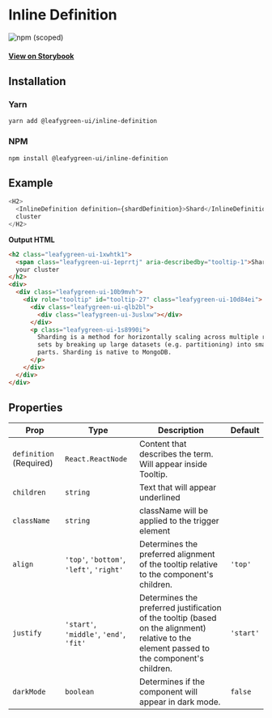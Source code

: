 # Inline Definition

![npm (scoped)](https://img.shields.io/npm/v/@leafygreen-ui/inline-definition.svg)

#### [View on Storybook](https://mongodb.github.io/leafygreen-ui/?path=/story/inline-definition--default)

## Installation

### Yarn

```shell
yarn add @leafygreen-ui/inline-definition
```

### NPM

```shell
npm install @leafygreen-ui/inline-definition
```

## Example

```js
<H2>
  <InlineDefinition definition={shardDefinition}>Shard</InlineDefinition> your
  cluster
</H2>
```

**Output HTML**

```html
<h2 class="leafygreen-ui-1xwhtk1">
  <span class="leafygreen-ui-1eprrtj" aria-describedby="tooltip-1">Shard</span>
  your cluster
</h2>
<div>
  <div class="leafygreen-ui-10b9mvh">
    <div role="tooltip" id="tooltip-27" class="leafygreen-ui-10d84ei">
      <div class="leafygreen-ui-qlb2bl">
        <div class="leafygreen-ui-3uslxw"></div>
      </div>
      <p class="leafygreen-ui-1s8990i">
        Sharding is a method for horizontally scaling across multiple replica
        sets by breaking up large datasets (e.g. partitioning) into smaller
        parts. Sharding is native to MongoDB.
      </p>
    </div>
  </div>
</div>
```

## Properties

| Prop                    | Type                                     | Description                                                                                                                                | Default   |
| ----------------------- | ---------------------------------------- | ------------------------------------------------------------------------------------------------------------------------------------------ | --------- |
| `definition` (Required) | `React.ReactNode`                        | Content that describes the term. Will appear inside Tooltip.                                                                               |           |
| `children`              | `string`                                 | Text that will appear underlined                                                                                                           |           |
| `className`             | `string`                                 | className will be applied to the trigger element                                                                                           |           |
| `align`                 | `'top'`, `'bottom'`, `'left'`, `'right'` | Determines the preferred alignment of the tooltip relative to the component's children.                                                    | `'top'`   |
| `justify`               | `'start'`, `'middle'`, `'end'`, `'fit'`  | Determines the preferred justification of the tooltip (based on the alignment) relative to the element passed to the component's children. | `'start'` |
| `darkMode`              | `boolean`                                | Determines if the component will appear in dark mode.                                                                                      | `false`   |

